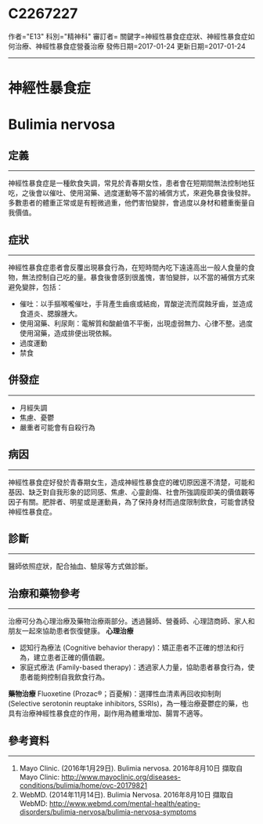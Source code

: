 # C2267227
作者="E13"
科別="精神科"
審訂者=
關鍵字=神經性暴食症症狀、神經性暴食症如何治療、神經性暴食症營養治療
發佈日期=2017-01-24
更新日期=2017-01-24

----------
# 神經性暴食症
# Bulimia nervosa
## 定義
----------

神經性暴食症是一種飲食失調，常見於青春期女性，患者會在短期間無法控制地狂吃，之後會以催吐、使用瀉藥、過度運動等不當的補償方式，來避免暴食後發胖。多數患者的體重正常或是有輕微過重，他們害怕變胖，會過度以身材和體重衡量自我價值。

## 症狀
----------

神經性暴食症患者會反覆出現暴食行為，在短時間內吃下遠遠高出一般人食量的食物，無法控制自己吃的量。暴食後會感到很羞愧，害怕變胖，以不當的補償方式來避免變胖，包括：

- 催吐：以手摳喉嚨催吐，手背產生齒痕或結痂，胃酸逆流而腐蝕牙齒，並造成食道炎、腮腺腫大。
- 使用瀉藥、利尿劑：電解質和酸鹼值不平衡，出現虛弱無力、心律不整。過度使用瀉藥，造成排便出現依賴。
- 過度運動
- 禁食
## 併發症
----------
- 月經失調
- 焦慮、憂鬱
- 嚴重者可能會有自殺行為
## 病因
----------

神經性暴食症好發於青春期女生，造成神經性暴食症的確切原因還不清楚，可能和基因、缺乏對自我形象的認同感、焦慮、心靈創傷、社會所強調瘦即美的價值觀等因子有關。肥胖者、明星或是運動員，為了保持身材而過度限制飲食，可能會誘發神經性暴食症。

## 診斷
----------

醫師依照症狀，配合抽血、驗尿等方式做診斷。

## 治療和藥物參考
----------

治療可分為心理治療及藥物治療兩部分。透過醫師、營養師、心理諮商師、家人和朋友一起來協助患者恢復健康。
**心理治療**

- 認知行為療法 (Cognitive behavior therapy)：矯正患者不正確的想法和行為，建立患者正確的價值觀。
- 家庭式療法 (Family-based therapy)：透過家人力量，協助患者暴食行為，使患者能夠控制自我飲食行為。

**藥物治療**
Fluoxetine (Prozac®；百憂解)：選擇性血清素再回收抑制劑 (Selective serotonin reuptake inhibitors, SSRIs)，為一種治療憂鬱症的藥，也具有治療神經性暴食症的作用，副作用為體重增加、腸胃不適等。

## 參考資料
----------
1. Mayo Clinic. (2016年1月29日). Bulimia nervosa. 2016年8月10日 擷取自 Mayo Clinic: 
  http://www.mayoclinic.org/diseases-conditions/bulimia/home/ovc-20179821
2. WebMD. (2014年11月14日). Bulimia Nervosa. 2016年8月10日 擷取自 WebMD: 
  http://www.webmd.com/mental-health/eating-disorders/bulimia-nervosa/bulimia-nervosa-symptoms

